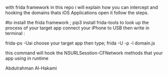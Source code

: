 with frida framework in this repo i will explain how you can intercept and hooking the domains thats iOS Applications open it 
follow the steps.


#to install the frida framework ;
pip3 install frida-tools 
to look up the process of your target app connect your iPhone to USB then write in terminal :

frida-ps -Uai 
choose your target app then type;
frida -U -p <PID> -l domain.js

this command will hook the NSURLSesstion-CFNetwork methods that your app using in runtime 



Abdulrahman Al-Hakami

